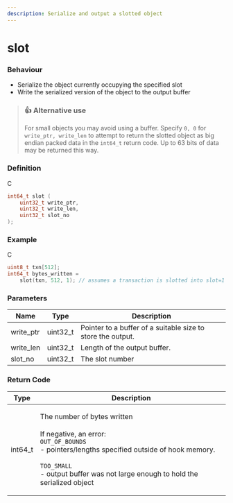 ```yaml
---
description: Serialize and output a slotted object
---
```


# slot

### Behaviour

* Serialize the object currently occupying the specified slot
* Write the serialized version of the object to the output buffer

> ### 👍 Alternative use
>
> For small objects you may avoid using a buffer. Specify `0, 0` for `write_ptr, write_len` to attempt to return the slotted object as big endian packed data in the `int64_t` return code. Up to 63 bits of data may be returned this way.

### Definition

C

```c
int64_t slot (
    uint32_t write_ptr,
    uint32_t write_len,
  	uint32_t slot_no
);
```

### Example

C

```c
uint8_t txn[512];
int64_t bytes_written = 
    slot(txn, 512, 1); // assumes a transaction is slotted into slot=1
```

### Parameters

| Name       | Type      | Description                                                 |
| ---------- | --------- | ----------------------------------------------------------- |
| write\_ptr | uint32\_t | Pointer to a buffer of a suitable size to store the output. |
| write\_len | uint32\_t | Length of the output buffer.                                |
| slot\_no   | uint32\_t | The slot number                                             |

### Return Code

| Type     | Description                                                                                                                                                                                                                                                |
| -------- | ---------------------------------------------------------------------------------------------------------------------------------------------------------------------------------------------------------------------------------------------------------- |
| int64\_t | <p>The number of bytes written<br><br>If negative, an error:<br><code>OUT_OF_BOUNDS</code><br>- pointers/lengths specified outside of hook memory.<br><br><code>TOO_SMALL</code><br>- output buffer was not large enough to hold the serialized object</p> |
